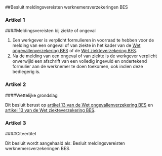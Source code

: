 <meta http-equiv='Content-Type' content='text/html; charset=utf-8' />

##Besluit meldingsvereisten werknemersverzekeringen BES

### Artikel  1  

####Meldingsvereisten bij ziekte of ongeval

1.  Een werkgever is verplicht formulieren in voorraad te hebben voor de melding van een ongeval of van ziekte in het kader van de [Wet ongevallenverzekering BES](../../../../../../wet-BES/wet/ongevallenverzekering/bes/BWBR0028497/README.md) of de [Wet ziekteverzekering BES](../../../../../../wet-BES/wet/ziekteverzekering/bes/BWBR0028728/README.md).   
2.  Na de melding van een ongeval of van ziekte is de werkgever verplicht onverwijld een afschrift van een volledig ingevuld en ondertekend formulier aan de werknemer te doen toekomen, ook indien deze bedlegerig is.   

### Artikel  2  

####Wettelijke grondslag

Dit besluit berust op [artikel 13 van de Wet ongevallenverzekering BES](../../../../../../wet-BES/wet/ongevallenverzekering/bes/BWBR0028497/README.md) en [artikel 13 van de Wet ziekteverzekering BES](../../../../../../wet-BES/wet/ziekteverzekering/bes/BWBR0028728/README.md).  

### Artikel  3  

####Citeertitel

Dit besluit wordt aangehaald als: Besluit meldingsvereisten werknemersverzekeringen BES.  
